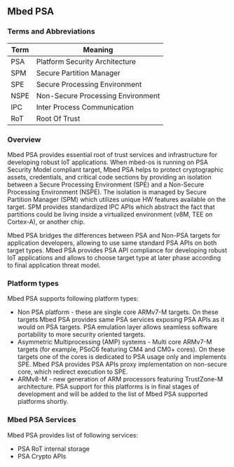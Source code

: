 ## Mbed PSA

### Terms and Abbreviations

| Term         | Meaning                             |
|--------------|-------------------------------------|
| PSA          | Platform Security Architecture      |
| SPM          | Secure Partition Manager            |
| SPE          | Secure Processing Environment       |
| NSPE         | Non-Secure Processing Environment   |
| IPC          | Inter Process Communication         |
| RoT          | Root Of Trust                       |


### Overview
Mbed PSA provides essential root of trust services and infrastructure for developing robust IoT applications.
When mbed-os is running on PSA Security Model compliant target, Mbed PSA helps to protect cryptographic assets, credentials, and critical code sections by providing an isolation between a Secure Processing Environment (SPE) and a Non-Secure Processing Environment (NSPE). The isolation is managed by Secure Partition Manager (SPM) which utilizes unique HW features available on the target. SPM provides standardized IPC APIs which abstract the fact that partitions could be living inside a virtualized environment (v8M, TEE on Cortex-A), or another chip.

Mbed PSA bridges the differences between PSA and Non-PSA targets for application developers, allowing to use same standard PSA APIs on both target types.
Mbed PSA provides PSA API compliance for developing robust IoT applications and 
allows to choose target type at later phase according to final application threat model.

### Platform types
Mbed PSA supports following platform types:
- Non PSA platform - these are single core ARMv7-M targets. On these targets
  Mbed PSA provides same PSA services exposing PSA APIs as it would on PSA targets. 
  PSA emulation layer allows seamless software portability to more 
  security oriented targets.
- Asymmetric Multiprocessing (AMP) systems - Multi core ARMv7-M targets (for example, PSoC6
  featuring CM4 and CM0+ cores). On these targets one of the cores is dedicated to PSA usage only and implements SPE. Mbed PSA provides PSA APIs proxy implementation on non-secure core, which redirect execution to SPE.
- ARMv8-M - new generation of ARM processors featuring TrustZone-M architecture.
  PSA support for this platforms is in final stages of development and will be added to the list of Mbed PSA supported platforms shortly.

### Mbed PSA Services

Mbed PSA provides list of following services:
- PSA RoT internal storage
- PSA Crypto APIs
